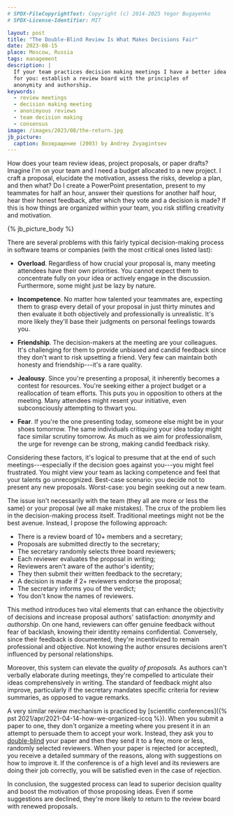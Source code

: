 ```yaml
---
# SPDX-FileCopyrightText: Copyright (c) 2014-2025 Yegor Bugayenko
# SPDX-License-Identifier: MIT

layout: post
title: "The Double-Blind Review Is What Makes Decisions Fair"
date: 2023-08-15
place: Moscow, Russia
tags: management
description: |
  If your team practices decision making meetings I have a better idea
  for you: establish a review board with the principles of
  anonymity and authorship.
keywords:
  - review meetings
  - decision making meeting
  - anonimyous reviews
  - team decision making
  - consensus
image: /images/2023/08/the-return.jpg
jb_picture:
  caption: Возвращение (2003) by Andrey Zvyagintsev
---
```


How does your team review ideas, project proposals, or paper drafts?
Imagine I'm on your team and I need a budget allocated to a new project.
I craft a proposal, elucidate the motivation, assess the risks, develop a plan,
and then what? Do I create a PowerPoint presentation, present to my teammates
for half an hour, answer their questions for another half hour, hear their honest
feedback, after which they vote and a decision is made? If this is how
things are organized within your team, you risk stifling creativity and motivation.

<!--more-->

{% jb_picture_body %}

There are several problems with this fairly typical decision-making process
in software teams or companies (with the most critical ones listed last):

  * **Overload**.
  Regardless of how crucial your proposal is, many meeting attendees have their own priorities.
  You cannot expect them to concentrate fully on your idea or actively engage
  in the discussion. Furthermore, some might just be lazy by nature.

  * **Incompetence**.
  No matter how talented your teammates are, expecting them to grasp
  every detail of your proposal in just thirty minutes and then evaluate
  it both objectively and professionally is unrealistic. It's more likely
  they'll base their judgments on personal feelings towards you.

  * **Friendship**.
  The decision-makers at the meeting are your colleagues. It's challenging
  for them to provide unbiased and candid feedback since they don't want
  to risk upsetting a friend. Very few can maintain both
  honesty and friendship---it's a rare quality.

  * **Jealousy**.
  Since you're presenting a proposal, it inherently becomes a contest for resources.
  You're seeking either a project budget or a reallocation of team efforts.
  This puts you in opposition to others at the meeting. Many attendees might
  resent your initiative, even subconsciously attempting to thwart you.

  * **Fear**.
  If you're the one presenting today, someone else might be in your
  shoes tomorrow. The same individuals critiquing your idea today
  might face similar scrutiny tomorrow. As much as we aim for professionalism,
  the urge for revenge can be strong, making candid feedback risky.

Considering these factors, it's logical to presume that at the end of such
meetings---especially if the decision goes against you---you might feel frustrated.
You might view your team as lacking competence and feel that your talents
go unrecognized. Best-case scenario: you decide not to present any new proposals.
Worst-case: you begin seeking out a new team.

The issue isn't necessarily with the team (they all are more or less the same)
or your proposal (we all make mistakes). The crux of the problem lies in the
decision-making process itself. Traditional meetings might not be the best avenue.
Instead, I propose the following approach:

  * There is a review board of 10+ members and a secretary;
  * Proposals are submitted directly to the secretary;
  * The secretary randomly selects three board reviewers;
  * Each reviewer evaluates the proposal in writing;
  * Reviewers aren't aware of the author's identity;
  * They then submit their written feedback to the secretary;
  * A decision is made if 2+ reviewers endorse the proposal;
  * The secretary informs you of the verdict;
  * You don't know the names of reviewers.

This method introduces two vital elements that can enhance the objectivity
of decisions and increase proposal authors' satisfaction: _anonymity_ and _authorship_.
On one hand, reviewers can offer genuine feedback without fear of backlash,
knowing their identity remains confidential. Conversely, since their feedback
is documented, they're incentivized to remain professional and objective.
Not knowing the author ensures decisions aren't influenced by personal relationships.

Moreover, this system can elevate the _quality of proposals_. As authors
can't verbally elaborate during meetings, they're compelled to articulate
their ideas comprehensively in writing. The standard of feedback might
also improve, particularly if the secretary mandates specific criteria
for review summaries, as opposed to vague remarks.

A very similar review mechanism is practiced by [scientific conferences]({% pst 2021/apr/2021-04-14-how-we-organized-iccq %}).
When you submit a paper to one, they don't organize a meeting where you present it in an attempt
to persuade them to accept your work. Instead, they ask you to
[double-blind](https://www.journals.elsevier.com/social-science-and-medicine/policies/double-blind-peer-review-guidelines)
your paper and then they send it to a few, more or less, randomly selected reviewers.
When your paper is rejected (or accepted), you receive a detailed summary of the reasons,
along with suggestions on how to improve it. If the conference is of a high level
and its reviewers are doing their job correctly, you will be
satisfied even in the case of rejection.

In conclusion, the suggested process can lead to superior decision
quality and boost the motivation of those proposing ideas. Even if some suggestions
are declined, they're more likely to return to the review board with renewed proposals.

